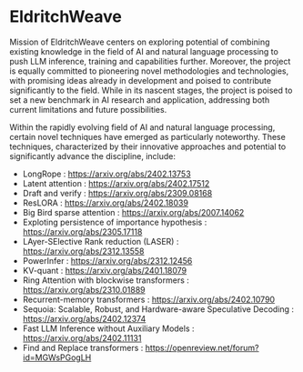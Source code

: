 # EldritchWeave

Mission of EldritchWeave centers on exploring potential of combining existing knowledge in the field of AI and natural language processing to push LLM inference, training and capabilities further.
Moreover, the project is equally committed to pioneering novel methodologies and technologies, with promising ideas already in development and poised to contribute significantly to the field.
While in its nascent stages, the project is poised to set a new benchmark in AI research and application, addressing both current limitations and future possibilities.

Within the rapidly evolving field of AI and natural language processing, certain novel techniques have emerged as particularly noteworthy. 
These techniques, characterized by their innovative approaches and potential to significantly advance the discipline, include:
 - LongRope : https://arxiv.org/abs/2402.13753
 - Latent attention : https://arxiv.org/abs/2402.17512
 - Draft and verify : https://arxiv.org/abs/2309.08168
 - ResLORA : https://arxiv.org/abs/2402.18039
 - Big Bird sparse attention : https://arxiv.org/abs/2007.14062
 - Exploting persistence of importance hypothesis : https://arxiv.org/abs/2305.17118
 - LAyer-SElective Rank reduction (LASER) : https://arxiv.org/abs/2312.13558
 - PowerInfer : https://arxiv.org/abs/2312.12456
 - KV-quant : https://arxiv.org/abs/2401.18079
 - Ring Attention with blockwise transformers : https://arxiv.org/abs/2310.01889
 - Recurrent-memory transformers : https://arxiv.org/abs/2402.10790
 - Sequoia: Scalable, Robust, and Hardware-aware Speculative Decoding : https://arxiv.org/abs/2402.12374
 - Fast LLM Inference without Auxiliary Models : https://arxiv.org/abs/2402.11131
 - Find and Replace transformers : https://openreview.net/forum?id=MGWsPGogLH


